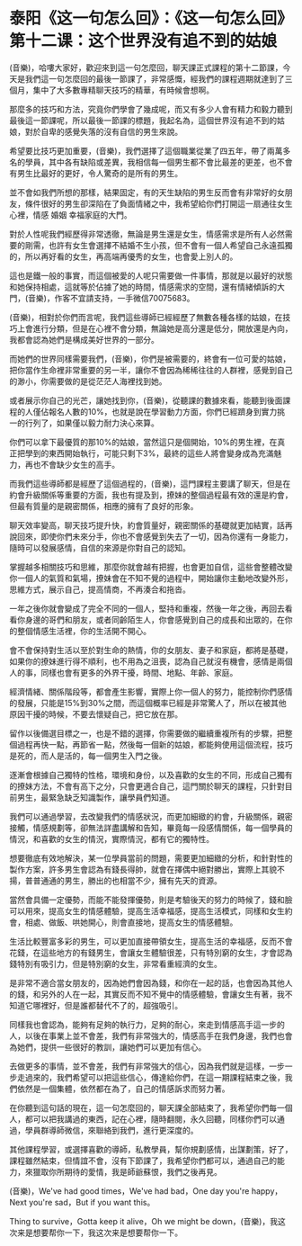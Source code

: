 # 泰阳《这一句怎么回》：《这一句怎么回》第十二课：这个世界没有追不到的姑娘

(音樂)，哈嘍大家好，歡迎來到這一句怎麼回，聊天課正式課程的第十二節課，今天是我們這一句怎麼回的最後一節課了，非常感慨，經我們的課程週期就達到了三個月，集中了大多數專精聊天技巧的精華，有時候會想啊。

那麼多的技巧和方法，究竟你們學會了幾成呢，而又有多少人會有精力和毅力聽到最後這一節課呢，所以最後一節課的標題，我起名為，這個世界沒有追不到的姑娘，對於自卑的感覺失落的沒有自信的男生來說。

希望要比技巧更加重要，(音樂)，我們選擇了這個職業從業了四五年，帶了兩萬多名的學員，其中各有缺陷或差異，我相信每一個男生都不會比最差的更差，也不會有男生比最好的更好，令人驚奇的是所有的男生。

並不會如我們所想的那樣，結果固定，有的天生缺陷的男生反而會有非常好的女朋友，條件很好的男生卻深陷在了負面情緒之中，我希望給你們打開這一扇通往女生心裡，情感 婚姻 幸福家庭的大門。

對於人性呢我們經歷得非常透徹，無論是男生還是女生，情感需求是所有人必然需要的剛需，也許有女生會選擇不結婚不生小孩，但不會有一個人希望自己永遠孤獨的，所以再好看的女生，再高端再優秀的女生，也會愛上別人的。

這也是鐵一般的事實，而這個被愛的人呢只需要做一件事情，那就是以最好的狀態和她保持相處，這就等於佔據了她的時間，情感需求的空間，還有情緒傾訴的大門，(音樂)，作客不宜請支持，一手微信70075683。

(音樂)，相對於你們而言呢，我們這些導師已經經歷了無數各種各樣的姑娘，在技巧上會進行分類，但是在心裡不會分類，無論她是高分還是低分，開放還是內向，我都會認為她們是構成美好世界的一部分。

而她們的世界同樣需要我們，(音樂)，你們是被需要的，終會有一位可愛的姑娘，把你當作生命裡非常重要的另一半，讓你不會因為稀稀往往的人群裡，感覺到自己的渺小，你需要做的是從茫茫人海裡找到她。

或者展示你自己的光芒，讓她找到你，(音樂)，從聽課的數據來看，能聽到後面課程的人僅佔報名人數的10%，也就是說在學習動力方面，你們已經躋身到實力挑一的行列了，如果僅以毅力耐力決心來算。

你們可以拿下最優質的那10%的姑娘，當然這只是個開始，10%的男生裡，在真正把學到的東西開始執行，可能只剩下3%，最終的這些人將會變身成為充滿魅力，再也不會缺少女生的高手。

而我們這些導師都是經歷了這個過程的，(音樂)，這門課程主要講了聊天，但是在約會升級關係等重要的方面，我也有提及到，撩妹的整個過程最有效的還是約會，但最有質量的是親密關係，相應的擁有了良好的形象。

聊天效率變高，聊天技巧提升快，約會質量好，親密關係的基礎就更加結實，話再說回來，即使你們未來分手，你也不會感覺到失去了一切，因為你還有一身能力，隨時可以發展感情，自信的來源是你對自己的認知。

掌握越多相關技巧和思維，那麼你就會越有把握，也會更加自信，這些會整體改變你一個人的氣質和氣場，撩妹會在不知不覺的過程中，開始讓你主動地改變外形，思維方式，展示自己，提高情商，不再湊合和拖沓。

一年之後你就會變成了完全不同的一個人，堅持和重複，然後一年之後，再回去看看你身邊的哥們和朋友，或者同齡陌生人，你會感覺到自己的成長和出眾的，在你的整個情感生活裡，你的生活開不開心。

會不會保持對生活以至於對生命的熱情，你的女朋友、妻子和家庭，都將是基礎，如果你的撩妹進行得不順利，也不用為之沮喪，認為自己就沒有機會，感情是兩個人的事，同樣也會有更多的外界干擾，時間、地點、年齡、家庭。

經濟情緒、關係階段等，都會產生影響，實際上你一個人的努力，能控制你們感情的發展，只能是15%到30%之間，而這個概率已經是非常驚人了，所以在被其他原因干擾的時候，不要去懷疑自己，把它放在那。

留作以後備選目標之一，也是不錯的選擇，你需要做的繼續重複所有的步驟，把整個過程再快一點，再節省一點，然後每一個新的姑娘，都能夠使用這個流程，技巧是死的，而人是活的，每一個男生入門之後。

逐漸會根據自己獨特的性格，環境和身份，以及喜歡的女生的不同，形成自己獨有的撩妹方法，不會有高下之分，只會更適合自己，這門關於聊天的課程，只針對目前男生，最緊急缺乏知識製作，讓學員們知道。

我們可以通過學習，去改變我們的情感狀況，而更加細緻的約會，升級關係，親密接觸，情感規劃等，卻無法詳盡講解和告知，畢竟每一段感情關係，每一個學員的情況，和喜歡的女生的情況，實際情況，都有它的獨特性。

想要徹底有效地解決，某一位學員當前的問題，需要更加細緻的分析，和針對性的製作方案，許多男生會認為有錢長得帥，就會在擇偶中絕對勝出，實際上其貌不揚，普普通通的男生，勝出的也相當不少，擁有先天的資源。

當然會具備一定優勢，而能不能發揮優勢，則是考驗後天的努力的時候了，錢和臉可以用來，提高女生的情感體驗，提高生活幸福感，提高生活模式，同樣和女生約會，相處、做飯、哄她開心，則會直接地，提高女生的情感體驗。

生活比較豐富多彩的男生，可以更加直接帶領女生，提高生活的幸福感，反而不會花錢，在這些地方的有錢男生，會讓女生體驗很差，只有特別窮的女生，才會認為錢特別有吸引力，但是特別窮的女生，非常看重經濟的女生。

是非常不適合當女朋友的，因為她們會因為錢，和你在一起的話，也會因為其他人的錢，和另外的人在一起，其實反而不知不覺中的情感體驗，會讓女生有著，我不知道它哪裡好，但是誰都替代不了的，超強吸引。

同樣我也會認為，能夠有足夠的執行力，足夠的耐心，來走到情感高手這一步的人，以後在事業上並不會差，我們有非常強大的，情感高手在我們身邊，我們也會為她們，提供一些很好的教訓，讓她們可以更加有信心。

去做更多的事情，並不會差，我們有非常強大的信心，因為我們就是這樣，一步一步走過來的，我們希望可以把這些信心，傳達給你們，在這一期課程結束之後，我們依然是一個集體，依然都在為了，自己的情感訴求而努力著。

在你聽到這句話的現在，這一句怎麼回的，聊天課全部結束了，我希望你們每一個人，都可以把我講過的東西，記在心裡，隨時翻閱，永久回聽，同樣你們可以通過，學員群導師微信，來聯絡到我們，進行更深度的。

其他課程學習，或選擇喜歡的導師，私教學員，幫你規劃感情，出謀劃策，好了，課程雖然結束，但情誼不會，沒有下節課了，我希望你們都可以，通過自己的能力，來獵取你所期待的愛情，我是師爺蘇恨，我們之後再見。

(音樂)，We've had good times，We've had bad，One day you're happy，Next you're sad，But if you want this。

Thing to survive，Gotta keep it alive，Oh we might be down，(音樂)，我这次来是想要帮你一下，我这次来是想要帮你一下。

